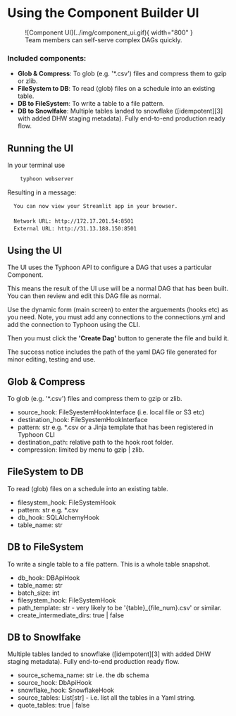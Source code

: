 # Using the Component Builder UI

<figure markdown> 
   ![Component UI](../img/component_ui.gif){ width="800" }
   <figcaption>Team members can self-serve complex DAGs quickly.</figcaption>
</figure>

### Included components:

- **Glob & Compress**: To glob (e.g. '*.csv') files and compress them to gzip or zlib.  
- **FileSystem to DB**: To read (glob) files on a schedule into an existing table. 
- **DB to FileSystem**: To write a table to a file pattern. 
- **DB to Snowlfake**: Multiple tables landed to snowflake ([idempotent][3] with added DHW staging metadata). Fully end-to-end production ready flow. 

## Running the UI

In your terminal use 
```bash
    typhoon webserver 
```

Resulting in a message:

```bash
  You can now view your Streamlit app in your browser.

  Network URL: http://172.17.201.54:8501
  External URL: http://31.13.188.150:8501
```

## Using the UI

The UI uses the Typhoon API to configure a DAG that uses a particular Component.  

This means the result of the UI use will be a normal DAG that has been built. You can then review and edit this DAG file as normal. 

Use the dynamic form (main screen) to enter the arguements (hooks etc) as you need. Note, you must add any connections to the connections.yml and add the connection to Typhoon using the CLI. 

Then you must click the **'Create Dag'** button to generate the file and build it. 

The success notice includes the path of the yaml DAG file generated for minor editing, testing and use. 

## Glob & Compress

To glob (e.g. '*.csv') files and compress them to gzip or zlib.  

- source_hook:  FileSyestemHookInterface  (i.e. local file or S3 etc)
- destination_hook:  FileSyestemHookInterface
- pattern: str e.g. *.csv or a Jinja template that has been registered in Typhoon CLI
- destination_path: relative path to the hook root folder. 
- compression: limited by menu to gzip | zlib. 

## FileSystem to DB

To read (glob) files on a schedule into an existing table. 

- filesystem_hook: FileSystemHook
- pattern: str e.g. *.csv 
- db_hook: SQLAlchemyHook
- table_name: str

## DB to FileSystem

To write a single table to a file pattern. This is a whole table snapshot.  

- db_hook: DBApiHook
- table_name: str
- batch_size: int
- filesystem_hook: FileSystemHook
- path_template: str - very likely to be '{table}_{file_num}.csv' or similar.
- create_intermediate_dirs: true | false

## DB to Snowlfake

Multiple tables landed to snowflake ([idempotent][3] with added DHW staging metadata). Fully end-to-end production ready flow. 

- source_schema_name: str i.e. the db schema
- source_hook: DbApiHook
- snowflake_hook: SnowflakeHook
- source_tables: List[str]  - i.e. list all the tables in a Yaml string. 
- quote_tables: true | false